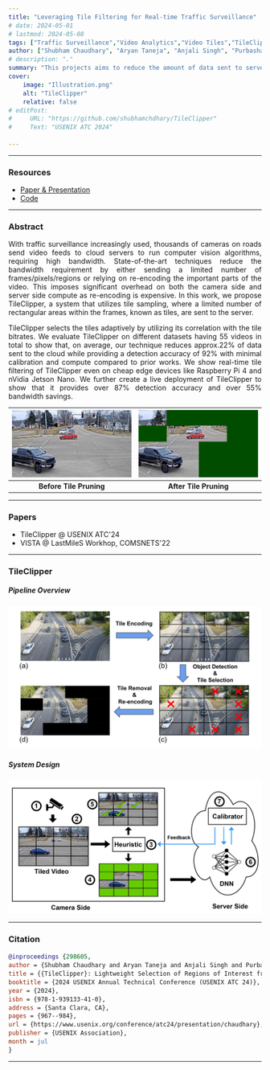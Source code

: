 ```yaml
---
title: "Leveraging Tile Filtering for Real-time Traffic Surveillance" 
# date: 2024-05-01
# lastmod: 2024-05-08
tags: ["Traffic Surveillance","Video Analytics","Video Tiles","TileClipper"]
author: ["Shubham Chaudhary", "Aryan Taneja", "Anjali Singh", "Purbasha Roy", "Sohum Sikdar", "Mukulika Maity", "Arani Bhattacharya"]
# description: "." 
summary: "This projects aims to reduce the amount of data sent to servers for video analytics using lightweight tile filtering." 
cover:
    image: "Illustration.png"
    alt: "TileClipper"
    relative: false
# editPost:
#     URL: "https://github.com/shubhamchdhary/TileClipper"
#     Text: "USENIX ATC 2024"

---
```


---

### Resources

+ [Paper & Presentation](https://www.usenix.org/conference/atc24/presentation/chaudhary)
+ [Code](https://github.com/shubhamchdhary/TileClipper)

---

### Abstract

<p align="justify"> With traffic surveillance increasingly used, thousands of cameras on roads send video feeds to cloud servers to run computer vision algorithms, requiring high bandwidth. State-of-the-art techniques reduce the bandwidth requirement by either sending a  limited number of frames/pixels/regions or relying on re-encoding the important parts of the video. This imposes significant overhead on both the camera side and server side compute as re-encoding is expensive.  In this work, we propose TileClipper, a system that utilizes tile sampling, where a limited number of rectangular areas within the frames, known as tiles, are sent to the server.</p>

<p align="justify">TileClipper selects the tiles adaptively by utilizing its correlation with the tile bitrates.
We evaluate TileClipper on different datasets having 55 videos in total to show that, on average, our technique reduces approx.22% of data sent to the cloud while providing a detection accuracy of 92% with minimal calibration and compute compared to prior works. We show real-time tile filtering of TileClipper even on cheap edge devices like Raspberry Pi 4 and nVidia Jetson Nano. We further create a live deployment of TileClipper to show that it provides over 87% detection accuracy and over 55% bandwidth savings.</p>

![Before Tile Pruning](UnremovedTileFrameSnip.png) | ![After Tile Pruning](tileRemovedFrameSnip1.png)
:--:| :--:
**Before Tile Pruning**| **After Tile Pruning**
---

### Papers
* TileClipper @ USENIX ATC'24
* VISTA @ LastMileS Workhop, COMSNETS'22

---

### TileClipper
##### Pipeline Overview
![Pipeline Overview](Illustration.png)

##### System Design
![System Design](TileClipper.png)

---

### Citation

```BibTeX
@inproceedings {298605,
author = {Shubham Chaudhary and Aryan Taneja and Anjali Singh and Purbasha Roy and Sohum Sikdar and Mukulika Maity and Arani Bhattacharya},
title = {{TileClipper}: Lightweight Selection of Regions of Interest from Videos for Traffic Surveillance},
booktitle = {2024 USENIX Annual Technical Conference (USENIX ATC 24)},
year = {2024},
isbn = {978-1-939133-41-0},
address = {Santa Clara, CA},
pages = {967--984},
url = {https://www.usenix.org/conference/atc24/presentation/chaudhary},
publisher = {USENIX Association},
month = jul
}
```

---
